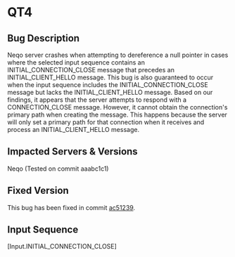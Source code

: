# QT4

## Bug Description
Neqo server crashes when attempting to dereference a null pointer in cases where the selected input sequence contains an INITIAL_CONNECTION_CLOSE message that precedes an INITIAL_CLIENT_HELLO message. This bug is also guaranteed to occur when the input sequence includes the INITIAL_CONNECTION_CLOSE message but lacks the INITIAL_CLIENT_HELLO message. Based on our findings, it appears that the server attempts to respond with a CONNECTION_CLOSE message. However, it cannot obtain the connection's primary path when creating the message. This happens because the server will only set a primary path for that connection when it receives and process an INITIAL_CLIENT_HELLO message.

## Impacted Servers & Versions
Neqo (Tested on commit aaabc1c1)

## Fixed Version
This bug has been fixed in commit [ac51239](https://github.com/mozilla/neqo/pull/1814).

## Input Sequence
[Input.INITIAL_CONNECTION_CLOSE]
